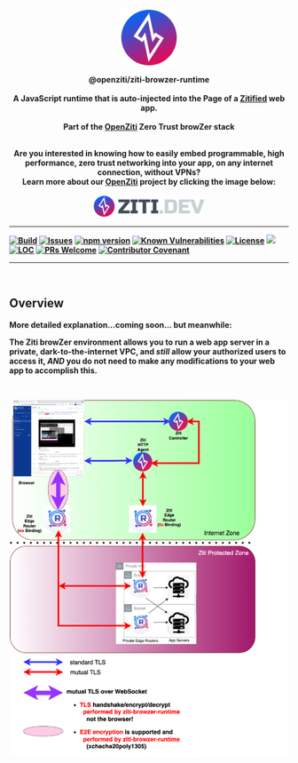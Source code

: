 <p align="center" width="100%">
<a href="https://ziti.dev"><img src="ziti.png" width="100"></a>
</p>

<p align="center">
    <b>
    <a>@openziti/ziti-browzer-runtime</a>
    <br>
    <br>
    <b>A JavaScript runtime that is auto-injected into the Page of a <a href="https://ziti.dev/blog/zitification">Zitified</a> web app.</b>
    <br>
    <br>
    <b>Part of the <a href="https://ziti.dev/about">OpenZiti</a> Zero Trust browZer stack</b>
</p>

<p align="center">
    <br>
    <b>Are you interested in knowing how to easily embed programmable, high performance, zero trust networking into your app, on any internet connection, without VPNs?
    <br>
    Learn more about our <a href="https://ziti.devdev/about">OpenZiti</a> project by clicking the image below:</b>
    <br>
    <br>
    <a href="https://ziti.dev"><img src="ziti-dev-logo.png" width="200"></a>
</p>

---
[![Build](https://github.com/openziti/ziti-browzer-runtime/workflows/Build/badge.svg?branch=main)]()
[![Issues](https://img.shields.io/github/issues-raw/openziti/ziti-browzer-runtime)]()
[![npm version](https://badge.fury.io/js/@openziti%2Fziti-browzer-runtime.svg)](https://badge.fury.io/js/@openziti%2Fziti-browzer-runtime.svg)
[![Known Vulnerabilities](https://snyk-widget.herokuapp.com/badge/npm/%40openziti%2Fziti-browzer-runtime/badge.svg)](https://snyk-widget.herokuapp.com/badge/npm/%40openziti%2Fziti-browzer-runtime/badge.svg)
[![License](https://img.shields.io/badge/License-Apache%202.0-blue.svg)](https://opensource.org/licenses/Apache-2.0)
[![](https://data.jsdelivr.com/v1/package/npm/@openziti/ziti-browzer-runtime/badge?style=rounded)](https://www.jsdelivr.com/package/npm/@openziti/ziti-browzer-runtime)
[![LOC](https://img.shields.io/tokei/lines/github/openziti/ziti-browzer-runtime)]()
[![PRs Welcome](https://img.shields.io/badge/PRs-welcome-brightgreen.svg?style=rounded)](CONTRIBUTING.md)
[![Contributor Covenant](https://img.shields.io/badge/Contributor%20Covenant-v2.0%20adopted-ff69b4.svg)](CODE_OF_CONDUCT.md)

---


<br>

## Overview

More detailed explanation...coming soon... but meanwhile:  

The Ziti browZer environment allows
you to run a web app server in a private, dark-to-the-internet VPC, and _still_ allow your authorized
users to access it, _AND_ you do not need to make any modifications to your web app to accomplish this.

<br>
<p align="center" width="100%">
<a href="https://ziti.dev"><img src="browZer-diagram.png" width="600"></a>
</p>


